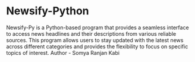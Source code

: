 # Newsify-Python
Newsify-Py is a Python-based program that provides a seamless interface to access news headlines and their descriptions from various reliable sources. This program allows users to stay updated with the latest news across different categories and provides the flexibility to focus on specific topics of interest.
</b> Author - Somya Ranjan Kabi

